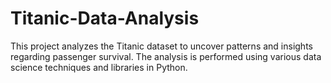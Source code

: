 # Titanic-Data-Analysis
This project analyzes the Titanic dataset to uncover patterns and insights regarding passenger survival. The analysis is performed using various data science techniques and libraries in Python.
